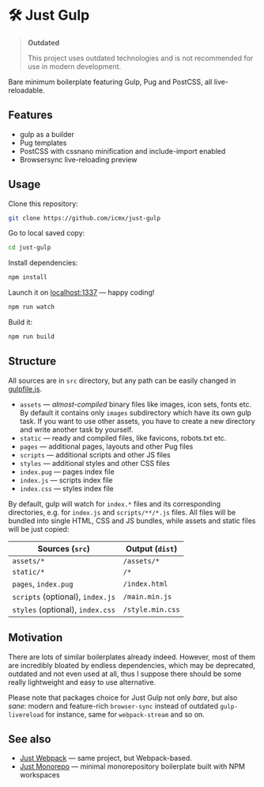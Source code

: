 # 🛠️ Just Gulp

> **Outdated**
>
> This project uses outdated technologies and is not recommended for use in modern development.

Bare minimum boilerplate featuring Gulp, Pug and PostCSS, all live-reloadable.

## Features

  - gulp as a builder
  - Pug templates
  - PostCSS with cssnano minification and include-import enabled
  - Browsersync live-reloading preview

## Usage

Clone this repository:

```sh
git clone https://github.com/icmx/just-gulp
```

Go to local saved copy:

```sh
cd just-gulp
```

Install dependencies:

```sh
npm install
```

Launch it on [localhost:1337](http://localhost:1337/) — happy coding!

```sh
npm run watch
```

Build it:

```sh
npm run build
```

## Structure

All sources are in `src` directory, but any path can be easily changed in [gulpfile.js](gulpfile.js).

  - `assets` — *almost-compiled* binary files like images, icon sets, fonts etc. By default it contains only `images` subdirectory which have its own gulp task. If you want to use other assets, you have to create a new directory and write another task by yourself.
  - `static` — ready and compiled files, like favicons, robots.txt etc.
  - `pages` — additional pages, layouts and other Pug files
  - `scripts` — additional scripts and other JS files
  - `styles` — additional styles and other CSS files
  - `index.pug` — pages index file
  - `index.js` — scripts index file
  - `index.css` — styles index file

By default, gulp will watch for `index.*` files and its corresponding directories, e.g. for `index.js` and `scripts/**/*.js` files. All files will be bundled into single HTML, CSS and JS bundles, while assets and static files will be just copied:

| Sources (`src`)                  | Output (`dist`)  |
| -------------------------------- | ---------------- |
| `assets/*`                       | `/assets/*`      |
| `static/*`                       | `/*`             |
| `pages`, `index.pug`             | `/index.html`    |
| `scripts` (optional), `index.js` | `/main.min.js`   |
| `styles` (optional), `index.css` | `/style.min.css` |

## Motivation

There are lots of similar boilerplates already indeed. However, most of them are incredibly bloated by endless dependencies, which may be deprecated, outdated and not even used at all, thus I suppose there should be some really lightweight and easy to use alternative.

Please note that packages choice for Just Gulp not only *bare*, but also *sane*: modern and feature-rich `browser-sync` instead of outdated `gulp-livereload` for instance, same for `webpack-stream` and so on.

## See also

  - [Just Webpack](https://github.com/icmx/just-webpack) — same project, but Webpack-based.
  - [Just Monorepo](https://github.com/icmx/just-monorepo) — minimal monorepository boilerplate built with NPM workspaces
